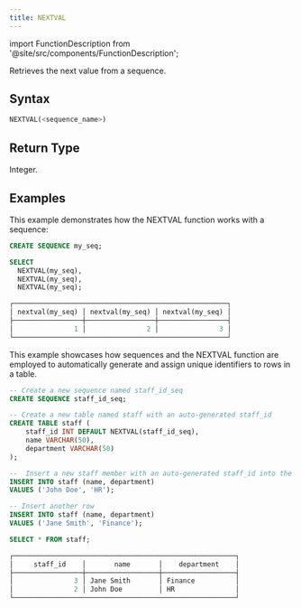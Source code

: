```yaml
---
title: NEXTVAL
---
```

import FunctionDescription from '@site/src/components/FunctionDescription';

<FunctionDescription description="Introduced or updated: v1.2.453"/>

Retrieves the next value from a sequence.

## Syntax

```sql
NEXTVAL(<sequence_name>)
```

## Return Type

Integer.

## Examples

This example demonstrates how the NEXTVAL function works with a sequence:

```sql
CREATE SEQUENCE my_seq;

SELECT
  NEXTVAL(my_seq),
  NEXTVAL(my_seq),
  NEXTVAL(my_seq);

┌─────────────────────────────────────────────────────┐
│ nextval(my_seq) │ nextval(my_seq) │ nextval(my_seq) │
├─────────────────┼─────────────────┼─────────────────┤
│               1 │               2 │               3 │
└─────────────────────────────────────────────────────┘
```

This example showcases how sequences and the NEXTVAL function are employed to automatically generate and assign unique identifiers to rows in a table.

```sql
-- Create a new sequence named staff_id_seq
CREATE SEQUENCE staff_id_seq;

-- Create a new table named staff with an auto-generated staff_id
CREATE TABLE staff (
    staff_id INT DEFAULT NEXTVAL(staff_id_seq),
    name VARCHAR(50),
    department VARCHAR(50)
);

--  Insert a new staff member with an auto-generated staff_id into the staff table
INSERT INTO staff (name, department)
VALUES ('John Doe', 'HR');

-- Insert another row
INSERT INTO staff (name, department)
VALUES ('Jane Smith', 'Finance');

SELECT * FROM staff;

┌───────────────────────────────────────────────────────┐
│     staff_id    │       name       │    department    │
├─────────────────┼──────────────────┼──────────────────┤
│               3 │ Jane Smith       │ Finance          │
│               2 │ John Doe         │ HR               │
└───────────────────────────────────────────────────────┘
```